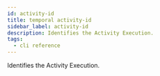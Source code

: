 ```yaml
---
id: activity-id
title: temporal activity-id
sidebar_label: activity-id
description: Identifies the Activity Execution.
tags:
  - cli reference
---
```


Identifies the Activity Execution.
